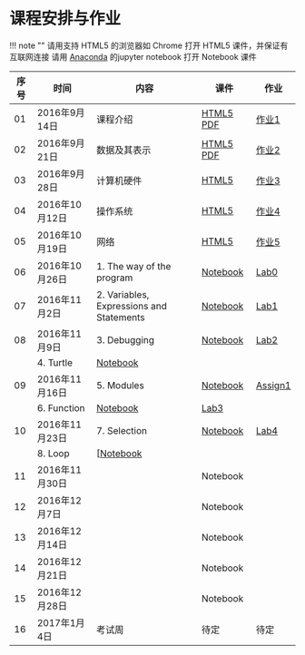 课程安排与作业
=============

!!! note ""
    请用支持 HTML5 的浏览器如 Chrome 打开 HTML5 课件，并保证有互联网连接
    请用 [Anaconda](https://www.continuum.io) 的jupyter notebook 打开 Notebook 课件


序号 | 时间  |  内容 | 课件  | 作业
-- | --- | ---------- | -- | ----
01 | 2016年9月14日 | 课程介绍 | [HTML5](01.intro/index.html) [PDF](http://sei.pku.edu.cn/~caodg/course/files/ic/01.intro.pdf) | [作业1](assign/index.html#ihw1)
02 | 2016年9月21日 | 数据及其表示 |  [HTML5](02.data/index.html) [PDF](http://sei.pku.edu.cn/~caodg/course/files/ic/02.data.pdf) | [作业2](assign/index.html#ihw2)
03 | 2016年9月28日 | 计算机硬件 |  [HTML5](03.hardware/index.html) | [作业3](assign/index.html#ihw3)
04 | 2016年10月12日 | 操作系统 |  [HTML5](04.os/index.html) | [作业4](assign/index.html#ihw4)
05 | 2016年10月19日 | 网络 | [HTML5](05.network/index.html) |[作业5](assign/index.html#ihw5)
06 | 2016年10月26日 | 1. The way of the program | [Notebook](notebooks/01.intro.ipynb) |[Lab0](assign/index.html#lab0)
07 | 2016年11月2日 | 2. Variables, Expressions and Statements | [Notebook](notebooks/02.var.ipynb) | [Lab1](assign/index.html#lab1)
08 | 2016年11月9日 | 3. Debugging | [Notebook](notebooks/03.debugging.ipynb) | [Lab2](assign/index.html#lab2)
   |               | 4. Turtle    | [Notebook](notebooks/04.turtle.ipynb)
09 | 2016年11月16日| 5. Modules   | [Notebook](notebooks/05.modules.ipynb)  | [Assign1](assign/index.html#assign1)
   |               | 6. Function  | [Notebook](notebooks/06.func.ipynb) | [Lab3](assign/index.html#lab3)
10 | 2016年11月23日| 7. Selection | [Notebook](notebooks/07.selection.ipynb)  | [Lab4](assign/index.html#lab4)
   |               | 8. Loop      | [[Notebook](notebooks/08.loop.ipynb) |
11 | 2016年11月30日 |  | Notebook  |
12 | 2016年12月7日 |  | Notebook | 
13 | 2016年12月14日 |  | Notebook  |
14 | 2016年12月21日 |  | Notebook |
15 | 2016年12月28日 | | Notebook  |
16 | 2017年1月4日 | 考试周  | 待定  | 待定
